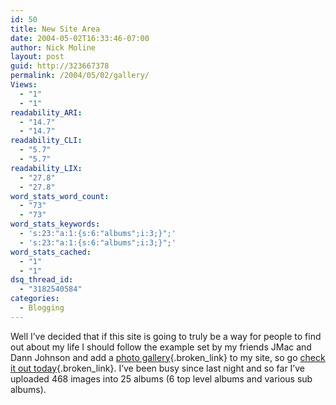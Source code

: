 ```yaml
---
id: 50
title: New Site Area
date: 2004-05-02T16:33:46-07:00
author: Nick Moline
layout: post
guid: http://323667378
permalink: /2004/05/02/gallery/
Views:
  - "1"
  - "1"
readability_ARI:
  - "14.7"
  - "14.7"
readability_CLI:
  - "5.7"
  - "5.7"
readability_LIX:
  - "27.8"
  - "27.8"
word_stats_word_count:
  - "73"
  - "73"
word_stats_keywords:
  - 's:23:"a:1:{s:6:"albums";i:3;}";'
  - 's:23:"a:1:{s:6:"albums";i:3;}";'
word_stats_cached:
  - "1"
  - "1"
dsq_thread_id:
  - "3182540584"
categories:
  - Blogging
---
```

Well I&#8217;ve decided that if this site is going to truly be a way for people to find out about my life I should follow the example set by my friends <span class="removed_link" title="http://www.jmaclabs.com/gallery/">JMac</span> and <span class="removed_link" title="http://www.johnsonjournal.net/gallery/">Dann Johnson</span> and add a [photo gallery](http://cap.subspacelink.com/gallery/){.broken_link} to my site, so go [check it out today](http://cap.subspacelink.com/gallery/){.broken_link}. I&#8217;ve been busy since last night and so far I&#8217;ve uploaded 468 images into 25 albums (6 top level albums and various sub albums).